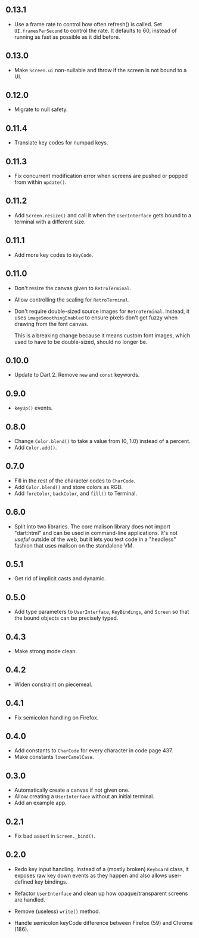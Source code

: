 ## 0.13.1

* Use a frame rate to control how often refresh() is called. Set
  `UI.framesPerSecond` to control the rate. It defaults to 60, instead of
  running as fast as possible as it did before.

## 0.13.0

* Make `Screen.ui` non-nullable and throw if the screen is not bound to a UI.

## 0.12.0

* Migrate to null safety.

## 0.11.4

* Translate key codes for numpad keys.

## 0.11.3

* Fix concurrent modification error when screens are pushed or popped from
  within `update()`.

## 0.11.2

* Add `Screen.resize()` and call it when the `UserInterface` gets bound to a
  terminal with a different size.

## 0.11.1

* Add more key codes to `KeyCode`.

## 0.11.0

* Don't resize the canvas given to `RetroTerminal`.

* Allow controlling the scaling for `RetroTerminal`.

* Don't require double-sized source images for `RetroTerminal`. Instead, it
  uses `imageSmoothingEnabled` to ensure pixels don't get fuzzy when drawing
  from the font canvas.

  This is a breaking change because it means custom font images, which used to
  have to be double-sized, should no longer be.

## 0.10.0

* Update to Dart 2. Remove `new` and `const` keywords.

## 0.9.0

* `keyUp()` events.

## 0.8.0

* Change `Color.blend()` to take a value from (0, 1.0) instead of a percent.
* Add `Color.add()`.

## 0.7.0

* Fill in the rest of the character codes to `CharCode`.
* Add `Color.blend()` and store colors as RGB.
* Add `foreColor`, `backColor`, and `fill()` to Terminal.

## 0.6.0

* Split into two libraries. The core malison library does not import "dart:html"
  and can be used in command-line applications. It's not *useful* outside of
  the web, but it lets you test code in a "headless" fashion that uses malison
  on the standalone VM.

## 0.5.1

* Get rid of implicit casts and dynamic.

## 0.5.0

* Add type parameters to `UserInterface`, `KeyBindings`, and
  `Screen` so that the bound objects can be precisely typed.

## 0.4.3

* Make strong mode clean.

## 0.4.2

* Widen constraint on piecemeal.

## 0.4.1

* Fix semicolon handling on Firefox.

## 0.4.0

* Add constants to `CharCode` for every character in code page 437.
* Make constants `lowerCamelCase`.

## 0.3.0

* Automatically create a canvas if not given one.
* Allow creating a `UserInterface` without an initial terminal.
* Add an example app.

## 0.2.1

* Fix bad assert in `Screen._bind()`.

## 0.2.0

* Redo key input handling. Instead of a (mostly broken) `Keyboard` class, it
  exposes raw key down events as they happen and also allows user-defined
  key bindings.

* Refactor `UserInterface` and clean up how opaque/transparent screens are
  handled.

* Remove (useless) `write()` method.

* Handle semicolon keyCode difference between Firefox (59) and Chrome (186).
